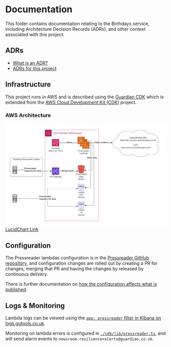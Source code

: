 # Documentation

This folder contains documentation relating to the Birthdays service, including
Architecture Decision Records (ADRs), and other context associated with this project.

## ADRs

- [What is an ADR?](https://adr.github.io/)
- [ADRs for this project](./adr)

## Infrastructure

This project runs in AWS and is described using the [Guardian CDK](https://github.com/guardian/cdk) 
which is extended from the [AWS Cloud Development Kit (CDK)](https://aws.amazon.com/cdk/) project.

### AWS Architecture

![Pressreader architecture](./pressreader-arch-130623.png)
[LucidChart Link](https://lucid.app/lucidchart/4040f7d6-661a-4867-ade0-93ca657a5580/edit?viewport_loc=-103%2C-73%2C1859%2C946%2C0_0&invitationId=inv_0cb12b70-eb29-4a54-8838-b4d32e07d820)

## Configuration

The Pressreader lambdas configuration is in the [Pressreader GitHub repository](https://github.com/guardian/pressreader/tree/main/packages/pressreader/src/editionConfigs), and configuration changes are rolled out by creating a PR for changes, merging that PR and having the changes by released by continuous delivery.

There is further documentation on [how the configuration affects what is published](./pressreader-config.md).

## Logs & Monitoring

Lambda logs can be viewed using the [`app: pressreader` filter in Kibana on logs.gutools.co.uk](https://logs.gutools.co.uk/s/newsroom-resilience/goto/8f38a860-fb94-11ed-a6e5-05ce52e0b77b).

Monitoring on lambda errors is configured in [`./cdk/lib/pressreader.ts`](../packages/cdk/lib/pressreader.ts#L141), and will send alarm events to `newsroom.resilience+alerts@guardian.co.uk`.